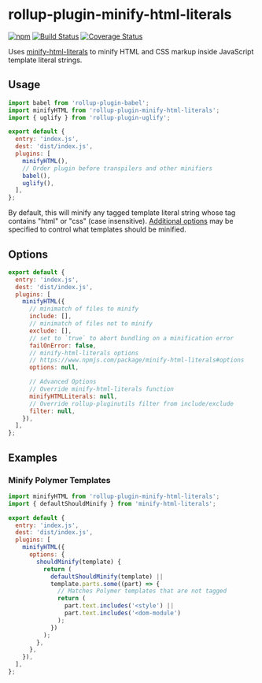 # rollup-plugin-minify-html-literals

[![npm](https://img.shields.io/npm/v/rollup-plugin-minify-html-literals.svg)](https://www.npmjs.com/package/rollup-plugin-minify-html-literals)
[![Build Status](https://travis-ci.com/asyncLiz/rollup-plugin-minify-html-literals.svg?branch=master)](https://travis-ci.com/asyncLiz/rollup-plugin-minify-html-literals)
[![Coverage Status](https://coveralls.io/repos/github/asyncLiz/rollup-plugin-minify-html-literals/badge.svg?branch=master)](https://coveralls.io/github/asyncLiz/rollup-plugin-minify-html-literals?branch=master)

Uses [minify-html-literals](https://www.npmjs.com/package/minify-html-literals) to minify HTML and CSS markup inside JavaScript template literal strings.

## Usage

```js
import babel from 'rollup-plugin-babel';
import minifyHTML from 'rollup-plugin-minify-html-literals';
import { uglify } from 'rollup-plugin-uglify';

export default {
  entry: 'index.js',
  dest: 'dist/index.js',
  plugins: [
    minifyHTML(),
    // Order plugin before transpilers and other minifiers
    babel(),
    uglify(),
  ],
};
```

By default, this will minify any tagged template literal string whose tag contains "html" or "css" (case insensitive). [Additional options](https://www.npmjs.com/package/minify-html-literals#options) may be specified to control what templates should be minified.

## Options

```js
export default {
  entry: 'index.js',
  dest: 'dist/index.js',
  plugins: [
    minifyHTML({
      // minimatch of files to minify
      include: [],
      // minimatch of files not to minify
      exclude: [],
      // set to `true` to abort bundling on a minification error
      failOnError: false,
      // minify-html-literals options
      // https://www.npmjs.com/package/minify-html-literals#options
      options: null,

      // Advanced Options
      // Override minify-html-literals function
      minifyHTMLLiterals: null,
      // Override rollup-pluginutils filter from include/exclude
      filter: null,
    }),
  ],
};
```

## Examples

### Minify Polymer Templates

```js
import minifyHTML from 'rollup-plugin-minify-html-literals';
import { defaultShouldMinify } from 'minify-html-literals';

export default {
  entry: 'index.js',
  dest: 'dist/index.js',
  plugins: [
    minifyHTML({
      options: {
        shouldMinify(template) {
          return (
            defaultShouldMinify(template) ||
            template.parts.some((part) => {
              // Matches Polymer templates that are not tagged
              return (
                part.text.includes('<style') ||
                part.text.includes('<dom-module')
              );
            })
          );
        },
      },
    }),
  ],
};
```
